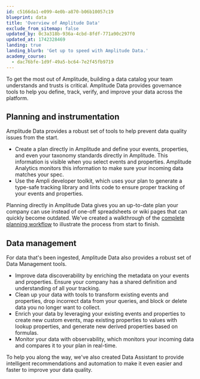 ```yaml
---
id: c5166da1-e099-4e0b-a870-b06b10057c19
blueprint: data
title: 'Overview of Amplitude Data'
exclude_from_sitemap: false
updated_by: 0c3a318b-936a-4cbd-8fdf-771a90c297f0
updated_at: 1742328469
landing: true
landing_blurb: 'Get up to speed with Amplitude Data.'
academy_course:
  - dac76bfe-1d9f-49a5-bc64-7e2f45fb9719
---
```

To get the most out of Amplitude, building a data catalog your team understands and trusts is critical. Amplitude Data provides governance tools to help you define, track, verify, and improve your data across the platform.

## Planning and instrumentation

Amplitude Data provides a robust set of tools to help prevent data quality issues from the start.

* Create a plan directly in Amplitude and define your events, properties, and even your taxonomy standards directly in Amplitude. This information is visible when you select events and properties. Amplitude Analytics monitors this information to make sure your incoming data matches your spec.
* Use the Ampli developer toolkit, which uses your plan to generate a type-safe tracking library and lints code to ensure proper tracking of your events and properties.

Planning directly in Amplitude Data gives you an up-to-date plan your company can use instead of one-off spreadsheets or wiki pages that can quickly become outdated. We've created a walkthrough of the [complete planning workflow](/docs/data/data-planning-workflow) to illustrate the process from start to finish.

## Data management

For data that's been ingested, Amplitude Data also provides a robust set of Data Management tools.

* Improve data discoverability by enriching the metadata on your events and properties. Ensure your company has a shared definition and understanding of all your tracking.
* Clean up your data with tools to transform existing events and properties, drop incorrect data from your queries, and block or delete data you no longer want to collect.
* Enrich your data by leveraging your existing events and properties to create new custom events, map existing properties to values with lookup properties, and generate new derived properties based on formulas.
* Monitor your data with observability, which monitors your incoming data and compares it to your plan in real-time.

To help you along the way, we've also created Data Assistant to provide intelligent recommendations and automation to make it even easier and faster to improve your data quality.